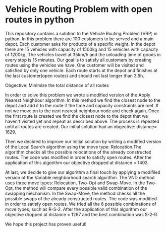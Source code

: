 # Vehicle Routing Problem with open routes in python

This repository contains a solution to the Vehicle Routing Problem (VRP) in python.
In this problem there are 100 customers to be served and a main depot. 
Each customer asks for products of a specific weight.
In the depot there are 15 vehicles with capacity of 1500kg and 15 vehicles with capacity of 1200kg.
The vehicles travel at 35km/h and the unloading time of goods in every stop is 15 minutes.
Our goal is to satisfy all customers by creating routes using the vehicles we have.
One customer will be visited and satisfied by only one vehicle.
Each route starts at the depot and finishes at the last customer(open routes) and should not last longer than 3.5h.

Obgective: Minimize the total distance of all routes

In order to solve this problem we wrote a modified version of the Apply Nearest Neighbour algorithm. In this method we find the closest node to the depot and add it to the route if the time and capacity constraints are met. If not we move on to the next nearest neighbour node and check again. Once the first route is created we find the closest node to the depot that we haven't visited yet and repeat as described above. The process is repeated until all routes are created. Our initial solution had an obgective: distance= 1629.

Then we decided to improve our initial solution by writing a modified version of the Local Search algorithm using the move type: Relocation.The algorithm checks all the possible relocations of the already constructed routes. The code was modified in order to satisfy open routes.
After the application of this algorithm our objective dropped at distance = 1403.

At last, we decide to give our algorithm a final touch by applying a modifiled version of the Variable neighborhood search algorithm. The VND method uses three move types: Relocation, Two-Opt and Swap-Move. In the Two-Opt, the method will compare every possible valid combination of the swapping mechanism. In the Swap-Move, the method checks all the possible swaps of the already constructed routes. The code was modified in order to satisfy open routes. We tried all the 6 possible combinations of move types, such as R-S-2.
After the application of this algorithm our objective dropped at distance = 1267 and the best combination was S-2-R.

We hope this project has proven useful! 
